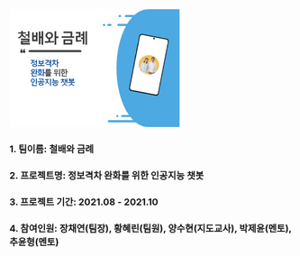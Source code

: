 <img src = "./imgs/title.png" width="60%">

### 1. 팀이름: 철배와 금례

### 2. 프로젝트명: 정보격차 완화를 위한 인공지능 챗봇

### 3. 프로젝트 기간: 2021.08 - 2021.10

### 4. 참여인원: 장채연(팀장), 황혜린(팀원), 양수현(지도교사), 박제윤(멘토), 추윤형(멘토)
